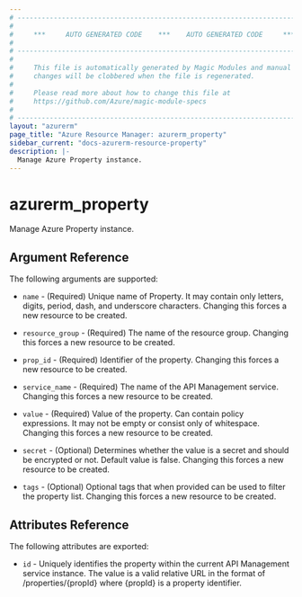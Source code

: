 ```yaml
---
# ----------------------------------------------------------------------------
#
#     ***     AUTO GENERATED CODE    ***    AUTO GENERATED CODE     ***
#
# ----------------------------------------------------------------------------
#
#     This file is automatically generated by Magic Modules and manual
#     changes will be clobbered when the file is regenerated.
#
#     Please read more about how to change this file at
#     https://github.com/Azure/magic-module-specs
#
# ----------------------------------------------------------------------------
layout: "azurerm"
page_title: "Azure Resource Manager: azurerm_property"
sidebar_current: "docs-azurerm-resource-property"
description: |-
  Manage Azure Property instance.
---
```


# azurerm_property

Manage Azure Property instance.


## Argument Reference

The following arguments are supported:

* `name` - (Required) Unique name of Property. It may contain only letters, digits, period, dash, and underscore characters. Changing this forces a new resource to be created.

* `resource_group` - (Required) The name of the resource group. Changing this forces a new resource to be created.

* `prop_id` - (Required) Identifier of the property. Changing this forces a new resource to be created.

* `service_name` - (Required) The name of the API Management service. Changing this forces a new resource to be created.

* `value` - (Required) Value of the property. Can contain policy expressions. It may not be empty or consist only of whitespace. Changing this forces a new resource to be created.

* `secret` - (Optional) Determines whether the value is a secret and should be encrypted or not. Default value is false. Changing this forces a new resource to be created.

* `tags` - (Optional) Optional tags that when provided can be used to filter the property list. Changing this forces a new resource to be created.

## Attributes Reference

The following attributes are exported:

* `id` - Uniquely identifies the property within the current API Management service instance. The value is a valid relative URL in the format of /properties/{propId} where {propId} is a property identifier.
